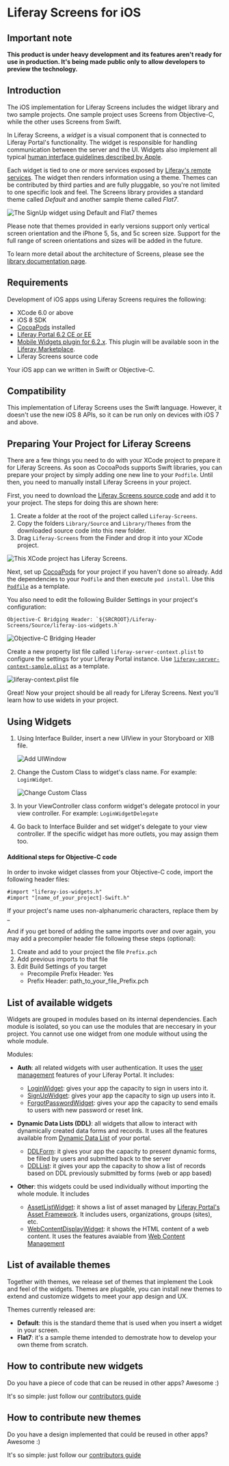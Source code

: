 # Liferay Screens for iOS

## Important note

__This product is under heavy development and its features aren't ready for use 
in production. It's being made public only to allow developers to preview the 
technology.__

## Introduction

The iOS implementation for Liferay Screens includes the widget library and two 
sample projects. One sample project uses Screens from Objective-C, while the 
other uses Screens from Swift.

In Liferay Screens, a *widget* is a visual component that is connected to 
Liferay Portal's functionality. The widget is responsible for handling 
communication between the server and the UI. Widgets also implement all typical 
[human interface guidelines described by Apple](https://developer.apple.com/library/ios/documentation/userexperience/conceptual/mobilehig/).

Each widget is tied to one or more services exposed by 
[Liferay's remote services](https://www.liferay.com/documentation/liferay-portal/6.2/development/-/ai/accessing-services-remotely-liferay-portal-6-2-dev-guide-05-en). 
The widget then renders information using a theme. Themes can be contributed by 
third parties and are fully pluggable, so you're not limited to one specific 
look and feel. The Screens library provides a standard theme called *Default* 
and another sample theme called *Flat7*.

![The SignUp widget using Default and Flat7 themes](Documentation/Images/signup.png)

Please note that themes provided in early versions support only vertical screen 
orientation and the iPhone 5, 5s, and 5c screen size. Support for the full range 
of screen orientations and sizes will be added in the future.

To learn more detail about the architecture of Screens, please see the 
[library documentation page](https://github.com/liferay/liferay-screens/tree/master/ios/Library/README.md).

## Requirements

Development of iOS apps using Liferay Screens requires the following: 

  - XCode 6.0 or above
  - iOS 8 SDK
  - [CocoaPods](http://cocoapods.org) installed
  - [Liferay Portal 6.2 CE or EE](http://www.liferay.com/downloads/liferay-portal/available-releases)
  - [Mobile Widgets plugin for 6.2.x](https://github.com/liferay/liferay-plugins/tree/6.2.x/webs/mobile-widgets-web). 
    This plugin will be available soon in the [Liferay Marketplace](https://www.liferay.com/marketplace).
  - Liferay Screens source code

Your iOS app can we written in Swift or Objective-C.

## Compatibility 

This implementation of Liferay Screens uses the Swift language. However, it 
doesn't use the new iOS 8 APIs, so it can be run only on devices with iOS 7 and 
above.

## Preparing Your Project for Liferay Screens

There are a few things you need to do with your XCode project to prepare it for 
Liferay Screens. As soon as CocoaPods supports Swift libraries, you can prepare 
your project by simply adding one new line to your `Podfile`. Until then, you 
need to manually install Liferay Screens in your project.

First, you need to download the [Liferay Screens source code](https://github.com/liferay/liferay-screens/archive/master.zip) 
and add it to your project. The steps for doing this are shown here:

1. Create a folder at the root of the project called `Liferay-Screens`.
2. Copy the folders `Library/Source` and `Library/Themes` from the downloaded 
   source code into this new folder.
3. Drag `Liferay-Screens` from the Finder and drop it into your XCode project.

![This XCode project has Liferay Screens.](Documentation/Images/project-setup.png)

Next, set up [CocoaPods](http://cocoapods.org) for your project if you haven't 
done so already. Add the dependencies to your `Podfile` and then execute 
`pod install`. Use this [`Podfile`](https://github.com/liferay/liferay-screens/tree/master/ios/Library/Podfile) 
as a template.

You also need to edit the following Builder Settings in your project's 
configuration:

    Objective-C Bridging Header: `${SRCROOT}/Liferay-Screens/Source/liferay-ios-widgets.h`

![Objective-C Bridging Header](Documentation/Images/project-header.png)

Create a new property list file called `liferay-server-context.plist` to 
configure the settings for your Liferay Portal instance. Use 
[`liferay-server-context-sample.plist`](https://github.com/liferay/liferay-screens/tree/master/ios/Library/Source/liferay-server-context-sample.plist) 
as a template.

![liferay-context.plist file](Documentation/Images/liferay-context.png "liferay-context.plist file")

Great! Now your project should be all ready for Liferay Screens. Next you'll 
learn how to use widets in your project.

## Using Widgets

1. Using Interface Builder, insert a new UIView in your Storyboard or XIB file.

	![Add UIWindow](Documentation/Images/add-uiwindow.png "Add UIWindow")

1. Change the Custom Class to widget's class name. For example: `LoginWidget`.

	![Change Custom Class](Documentation/Images/custom-class.png "Change Custom Class")

1. In your ViewController class conform widget's delegate protocol in your view controller. For example: `LoginWidgetDelegate`

1. Go back to Interface Builder and set widget's delegate to your view controller. If the specific widget has more outlets, you may assign them too.

#### Additional steps for Objective-C code

In order to invoke widget classes from your Objective-C code, import the following header files:

    #import "liferay-ios-widgets.h"
    #import "[name_of_your_project]-Swift.h"
    
If your project's name uses non-alphanumeric characters, replace them by _

And if you get bored of adding the same imports over and over again, you may add a precompiler header file following these steps (optional):

1. Create and add to your project the file `Prefix.pch`
1. Add previous imports to that file
1. Edit Build Settings of you target
    - Precompile Prefix Header: Yes
    - Prefix Header: path\_to\_your\_file\_Prefix.pch

## List of available widgets

Widgets are grouped in modules based on its internal dependencies. Each module is isolated, so you can use the modules that are neccesary in your project. You cannot use one widget from one module without using the whole module.

Modules:

- **Auth**: all related widgets with user authentication. It uses the [user management](https://www.liferay.com/documentation/liferay-portal/6.2/user-guide/-/ai/management-liferay-portal-6-2-user-guide-16-en) features of your Liferay Portal. It includes:

	- [LoginWidget](Documentation/LoginWidget.md): gives your app the capacity to sign in users into it.
	- [SignUpWidget](Documentation/SignUpWidget.md): gives your app the capacity to sign up users into it.
	- [ForgotPasswordWidget](Documentation/ForgotPasswordWidget.md): gives your app the capacity to send emails to users with new password or reset link.

- **Dynamic Data Lists (DDL)**: all widgets that allow to interact with dynamically created data forms and records. It uses all the features available from [Dynamic Data List](https://www.liferay.com/documentation/liferay-portal/6.2/user-guide/-/ai/using-web-forms-and-dynamic-data-lists-liferay-portal-6-2-user-guide-10-en) of your portal.

	- [DDLForm](): it gives your app the capacity to present dynamic forms, be filled by users and submitted back to the server
	- [DDLList](): it gives your app the capacity to show a list of records based on DDL previously submitted by forms (web or app based)

- **Other**: this widgets could be used individually without importing the whole module. It includes

	- [AssetListWidget](): it shows a list of asset managed by [Liferay Portal's Asset Framework](https://www.liferay.com/documentation/liferay-portal/6.2/development/-/ai/asset-framework-liferay-portal-6-2-dev-guide-06-en). It includes users, organizations, groups (sites), etc.
	- [WebContentDisplayWidget](): it shows the HTML content of a web content. It uses the features avaiable from [Web Content Management](https://www.liferay.com/documentation/liferay-portal/6.2/user-guide/-/ai/web-content-management-liferay-portal-6-2-user-guide-02-en)

## List of available themes

Together with themes, we release set of themes that implement the Look and feel of the widgets.
Themes are plugable, you can install new themes to extend and customize widgets to meet your app design and UX.

Themes currently released are:
  - **Default**: this is the standard theme that is used when you insert a widget in your screen.
  - **Flat7**: it's a sample theme intended to demostrate how to develop your own theme from scratch.

## How to contribute new widgets

Do you have a piece of code that can be reused in other apps? Awesome :)

It's so simple: just follow our [contributors guide](https://github.com/liferay/liferay-screens/tree/master/CONTRIBUTING.md)

## How to contribute new themes

Do you have a design implemented that could be reused in other apps? Awesome :)

It's so simple: just follow our [contributors guide](https://github.com/liferay/liferay-screens/tree/master/CONTRIBUTING.md)
